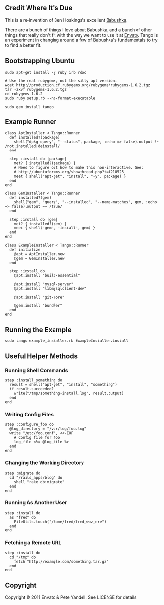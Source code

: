 Credit Where It's Due
---------------------

This is a re-invention of Ben Hoskings's excellent
[Babushka](https://github.com/benhoskings/babushka).

There are a bunch of things I love about Babushka, and a bunch of other things
that really don't fit with the way we want to use it at
[Envato](http://envato.com/). Tango is an experiment in changing around a few
of Babushka's fundamentals to try to find a better fit.


Bootstrapping Ubuntu
--------------------

    sudo apt-get install -y ruby irb rdoc

    # Use the real rubygems, not the silly apt version. 
    wget http://production.cf.rubygems.org/rubygems/rubygems-1.6.2.tgz
    tar -zxvf rubygems-1.6.2.tgz
    cd rubygems-1.6.2
    sudo ruby setup.rb --no-format-executable

    sudo gem install tango

Example Runner
--------------

    class AptInstaller < Tango::Runner
      def installed?(package)
        shell("dpkg-query", "--status", package, :echo => false).output !~ /not.installed|deinstall/
      end

      step :install do |package|
        met? { installed?(package) }
        # Need to figure out how to make this non-interactive. See:
        # http://ubuntuforums.org/showthread.php?t=1218525
        meet { shell("apt-get", "install", "-y", package) }
      end
    end

    class GemInstaller < Tango::Runner
      def installed?(gem)
        shell("gem", "query", "--installed", "--name-matches", gem, :echo => false).output =~ /true/
      end

      step :install do |gem|
        met? { installed?(gem) }
        meet { shell("gem", "install", gem) }
      end
    end

    class ExampleInstaller < Tango::Runner
      def initialize
        @apt = AptInstaller.new
        @gem = GemInstaller.new
      end

      step :install do
        @apt.install "build-essential"

        @apt.install "mysql-server"
        @apt.install "libmysqlclient-dev"

        @apt.install "git-core"

        @gem.install "bundler"
      end
    end

Running the Example
-------------------

    sudo tango example_installer.rb ExampleInstaller.install

Useful Helper Methods
---------------------

### Running Shell Commands

    step :install_something do
      result = shell("apt-get", "install", "something")
      if result.succeeded?
        write("/tmp/something-install.log", result.output)
      end
    end

### Writing Config Files

    step :configure_foo do
      @log_directory = "/var/log/foo.log"
      write "/etc/foo.conf", <<-EOF
        # Config file for foo
        log_file <%= @log_file %>
      end
    end

### Changing the Working Directory

    step :migrate do
      cd "/rails_apps/blog" do
        shell "rake db:migrate"
      end
    end

### Running As Another User

    step :install do
      as "fred" do
        FileUtils.touch("/home/fred/fred_woz_ere")
      end
    end

### Fetching a Remote URL

    step :install do
      cd "/tmp" do
        fetch "http://example.com/something.tar.gz"
      end
    end

Copyright
---------

Copyright © 2011 Envato &amp; Pete Yandell. See LICENSE for details.
